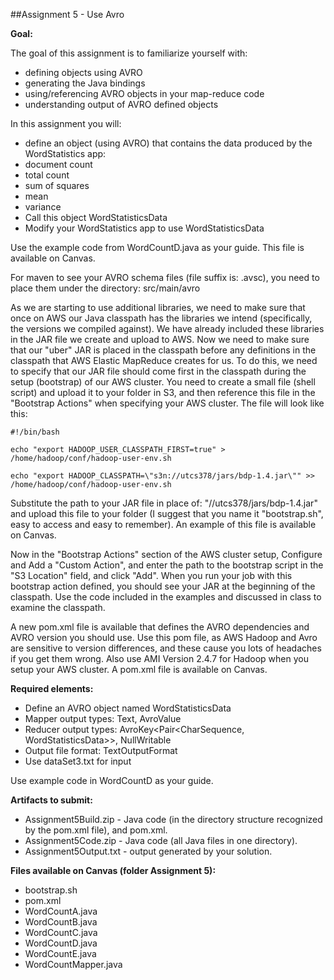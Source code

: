 ##Assignment 5 - Use Avro

__Goal:__

The goal of this assignment is to familiarize yourself with:

* defining objects using AVRO
* generating the Java bindings
* using/referencing AVRO objects in your map-reduce code
* understanding output of AVRO defined objects

In this assignment you will:

* define an object (using AVRO) that contains the data produced by the WordStatistics app:
 * document count
 * total count
 * sum of squares
 * mean
 * variance
* Call this object WordStatisticsData
* Modify your WordStatistics app to use WordStatisticsData

Use the example code from WordCountD.java as your guide. This file is available on Canvas.

For maven to see your AVRO schema files (file suffix is:  .avsc), you need to place them under the directory: src/main/avro

 

As we are starting to use additional libraries, we need to make sure that once on AWS our Java classpath has the libraries we intend (specifically, the versions we compiled against). We have already included these libraries in the JAR file we create and upload to AWS. Now we need to make sure that our "uber" JAR is placed in the classpath before any definitions in the classpath that AWS Elastic MapReduce creates for us. To do this, we need to specify that our JAR file should come first in the classpath during the setup (bootstrap) of our AWS cluster. You need to create a small file (shell script) and upload it to your folder in S3, and then reference this file in the "Bootstrap Actions" when specifying your AWS cluster. The file will look like this:

```
#!/bin/bash

echo "export HADOOP_USER_CLASSPATH_FIRST=true" > /home/hadoop/conf/hadoop-user-env.sh

echo "export HADOOP_CLASSPATH=\"s3n://utcs378/jars/bdp-1.4.jar\"" >> /home/hadoop/conf/hadoop-user-env.sh
```

Substitute the path to your JAR file in place of: "//utcs378/jars/bdp-1.4.jar" and upload this file to your folder (I suggest that you name it "bootstrap.sh", easy to access and easy to remember). An example of this file is available on Canvas.

Now in the "Bootstrap Actions" section of the AWS cluster setup, Configure and Add a "Custom Action", and enter the path to the bootstrap script in the "S3 Location" field, and click "Add". When you run your job with this bootstrap action defined, you should see your JAR at the beginning of the classpath. Use the code included in the examples and discussed in class to examine the classpath.

A new pom.xml file is available that defines the AVRO dependencies and AVRO version you should use. Use this pom file, as AWS Hadoop and Avro are sensitive to version differences, and these cause you lots of headaches if you get them wrong. Also use AMI Version 2.4.7 for Hadoop when you setup your AWS cluster. A pom.xml file is available on Canvas.

__Required elements:__

* Define an AVRO object named WordStatisticsData
* Mapper output types: Text, AvroValue<WordStatisticsData>
* Reducer output types: AvroKey<Pair<CharSequence, WordStatisticsData>>, NullWritable
* Output file format: TextOutputFormat
* Use dataSet3.txt for input

Use example code in WordCountD as your guide.

__Artifacts to submit:__

* Assignment5Build.zip - Java code (in the directory structure recognized by the pom.xml file), and pom.xml.
* Assignment5Code.zip - Java code (all Java files in one directory).
* Assignment5Output.txt - output generated by your solution.
 

__Files available on Canvas (folder Assignment 5):__

* bootstrap.sh
* pom.xml
* WordCountA.java
* WordCountB.java
* WordCountC.java
* WordCountD.java
* WordCountE.java
* WordCountMapper.java